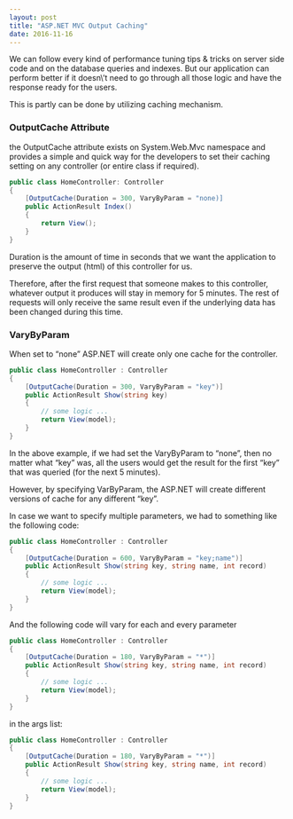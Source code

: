 ```yaml
---
layout: post
title: "ASP.NET MVC Output Caching"
date: 2016-11-16
---
```


We can follow every kind of performance tuning tips & tricks on server side code and on the database queries and indexes. But our application can perform better if it doesn\’t need to go through all those logic and have the response ready for the users.

This is partly can be done by utilizing caching mechanism.

### OutputCache Attribute
the OutputCache attribute exists on System.Web.Mvc namespace and provides a simple and quick way for the developers to set their caching setting on any controller (or entire class if required).

```csharp
public class HomeController: Controller 
{
    [OutputCache(Duration = 300, VaryByParam = "none)]
    public ActionResult Index() 
    {
        return View();
    }
}
```
<!--more-->
Duration is the amount of time in seconds that we want the application to preserve the output (html) of this controller for us.

Therefore, after the first request that someone makes to this controller, whatever output it produces will stay in memory for 5 minutes. The rest of requests will only receive the same result even if the underlying data has been changed during this time.

### VaryByParam
When set to “none” ASP.NET will create only one cache for the controller.

```csharp
public class HomeController : Controller
{
    [OutputCache(Duration = 300, VaryByParam = "key")]
    public ActionResult Show(string key)
    {
        // some logic ...
        return View(model);
    }
}
```

In the above example, if we had set the VaryByParam to “none”, then no matter what “key” was, all the users would get the result for the first “key” that was queried (for the next 5 minutes).

However, by specifying VarByParam, the ASP.NET will create different versions of cache for any different “key”.

In case we want to specify multiple parameters, we had to something like the following code:

```csharp
public class HomeController : Controller
{
    [OutputCache(Duration = 600, VaryByParam = "key;name")]
    public ActionResult Show(string key, string name, int record)
    {
        // some logic ...
        return View(model);
    }
}
```

And the following code will vary for each and every parameter

```csharp
public class HomeController : Controller
{
    [OutputCache(Duration = 180, VaryByParam = "*")]
    public ActionResult Show(string key, string name, int record)
    {
        // some logic ...
        return View(model);
    }
}
```

in the args list:

```csharp
public class HomeController : Controller
{
    [OutputCache(Duration = 180, VaryByParam = "*")]
    public ActionResult Show(string key, string name, int record)
    {
        // some logic ...
        return View(model);
    }
}
```
